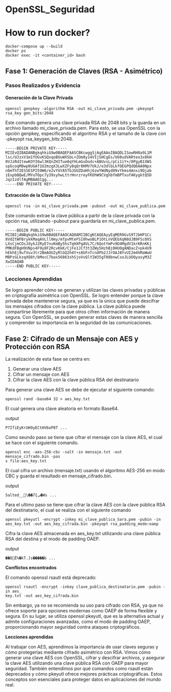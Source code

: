 # OpenSSL_Seguridad

# How to run docker?
```
docker-compose up --build
docker ps
docker exec -it <container_id> bash
```

## Fase 1: Generación de Claves (RSA - Asimétrico)

### Pasos Realizados y Evidencia

#### Generación de la Clave Privada
```
openssl genpkey -algorithm RSA -out mi_clave_privada.pem -pkeyopt rsa_key gen_bits:2048
```

Este comando genera una clave privada RSA de 2048 bits y la guarda en un archivo llamado mi_clave_privada.pem. Para esto, se usa OpenSSL con la opción genpkey, especificando el algoritmo RSA y el tamaño de la clave con -pkeyopt rsa_keygen_bits:2048.

```
-----BEGIN PRIVATE KEY-----
MIIEvQIBADANBgkqhkiG9w0BAQEFAASCBKcwggSjAgEAAoIBAQDLISowRH0a9L1M
lsc/UJzxV1m1YUGvKSQxqoBUuWXSbL+ZOm8y14VIjSHCgEs/U60udVARteo3x0kH
0VJzRdItewKOYI6wl3KQnZHITue8qYHLmGxOodc+ABUvsL/pCi1iY+/0PgyB1XWS
spGcoqM8wp0UGAf1U2mzgX3LwXZFy8qQr8KMV7UkJ/e3dlbLkfOEGPQdQ6AA0Npx
n6mThT2ESSESP259W6/e2vYGYA5TbJGUZDaHhj6zwYWdNyd09vYkms4Anxi9Qjab
iExpbBQwE/MYuTOpc7y39syhwLttrHnrzreyFKOhW9CVghbfmBPTxufAKygktQ5D
JqzIzdlfAgMBAAECgg...
-----END PRIVATE KEY-----
```

#### Extracción de la Clave Pública
```
openssl rsa -in mi_clave_privada.pem -pubout -out mi_clave_publica.pem
```

Este comando extrae la clave pública a partir de la clave privada con la opción rsa, utilizando -pubout para guardarla en mi_clave_publica.pem.

```
-----BEGIN PUBLIC KEY-----
MIIBIjANBgkqhkiG9w0BAQEFAAOCAQ8AMIIBCgKCAQEAyyEqMER9GvS9TJbHP1Cc
8VdZtWFBrykkMaqAVLll0my/mTpvMteFSI0hwoBLP1OtLnVQEbXqN8dJB9FSc0XS
LXsCjmCOsJdykJ2RyE7nvKmBy5hsTqHXPgAVL7C/6QotYmPv9D4MgdV1krKRnKKj
PMKdFBgH9VNps4F9y8F2RcvKkK/CjFe1JCf3t3ZWy5HzhBj0HUOgANDacZ+pk4U9
hEkhEj9ufVuv3tr2BmAOU2yRlGQ2h4Y+s8GFnTcndPb2JJrOAJ8YvUI2m4hMaWwU
MBPzGLkzqXO8t/bMocC7bax56863shSjoVvQlYIW35gT08bnwCsoJLUOQyasyM3Z
XwIDAQAB
-----END PUBLIC KEY-----
```

### Lecciones Aprendidas
Se logro aprender cómo se generan y utilizan las claves privadas y públicas en criptografía asimétrica con OpenSSL. Se logro entender porque la clave privada debe mantenerse segura, ya que es la única que puede descifrar los mensajes cifrados con la clave pública. La clave pública puede compartirse libremente para que otros cifren información de manera segura. Con OpenSSL, se pueden generar estas claves de manera sencilla y comprender su importancia en la seguridad de las comunicaciones.

## Fase 2: Cifrado de un Mensaje con AES y Protección con RSA

La realización de esta fase se centra en:

1. Generar una clave AES
2. Cifrar un mensaje con AES
3. Cifrar la clave AES con la clave pública RSA del destinatario

Para generar una clave AES se debe de ejecutar el siguiente comando:

```
openssl rand -base64 32 > aes_key.txt
```

El cual genera una clave aleatoria en formato Base64.

output

```
P7IfiEyKrUH9yECtHV6oP8T ...
```

Como seundo paso se tiene que cifrar el mensaje con la clave AES, el cual se hace con el siguiente comando.

```
openssl enc -aes-256-cbc -salt -in mensaje.txt -out mensaje_cifrado.bin -pas
s file:aes_key.txt
```

El cual cifra un archivo (mensaje.txt) usando el algoritmo AES-256 en modo CBC y guarda el resultado en mensaje_cifrado.bin.

output

```
Salted__\��7{ݠ�Ws ...
```


Para el ultimo paso se tiene que cifrar la clave AES con la clave pública RSA del destinatario, el cual se realiza con el siguiente comando

```
openssl pkeyutl -encrypt -inkey mi_clave_publica_Sara.pem -pubin -in aes_key.txt -out aes_key_cifrada.bin -pkeyopt rsa_padding_mode:oaep
```
Cifra la clave AES almacenada en aes_key.txt utilizando una clave pública RSA del destina y el modo de padding OAEP.

output

```
��OĚ%�kT.]s�����b ...
```

<b>Conflictos encontrados </b>

El comando openssl rsautl está deprecado:

```
openssl rsautl -encrypt -inkey clave_publica_destinatario.pem -pubin -in aes_
key.txt -out aes_key_cifrada.bin
```

 Sin embargo, ya no se recomienda su uso para cifrado con RSA, ya que no ofrece soporte para opciones modernas como OAEP de forma flexible y segura. En su lugar, se utiliza openssl pkeyutl, que es la alternativa actual y admite configuraciones avanzadas, como el modo de padding OAEP, proporcionando mayor seguridad contra ataques criptográficos.

<b>Lecciones aprendidas </b>

Al trabajar con AES, aprendimos la importancia de usar claves seguras y cómo protegerlas mediante cifrado asimétrico con RSA. Vimos cómo generar una clave AES con OpenSSL, cifrar y descifrar archivos, y asegurar la clave AES utilizando una clave pública RSA con OAEP para mayor seguridad. También entendimos por qué comandos como rsautl están deprecados y cómo pkeyutl ofrece mejores prácticas criptográficas. Estos conceptos son esenciales para proteger datos en aplicaciones del mundo real.
